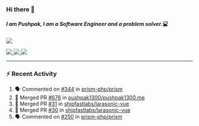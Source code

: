### Hi there 👋

##### I am Pushpak, I am a Software Engineer and a problem solver.💻

<a href='https://twitter.com/pushpak1300'><a href="https://pushpak1300.me/" target="_blank">
  <img src="https://img.shields.io/badge/website-%23E34F26.svg?&style=for-the-badge" />
</a> 
 
 <a href="https://twitter.com/pushpak1300" target="_blank">
  <img src="https://img.shields.io/badge/twitter-%231DA1F2.svg?&style=for-the-badge&logo=twitter&logoColor=white" />
</a> 

<a href="https://www.linkedin.com/in/pushpak-c-286b17b1/" target="_blank">
  <img src="https://img.shields.io/badge/linkedin-%230077B5.svg?&style=for-the-badge&logo=linkedin&logoColor=white" />
</a> 

<a href="https://dev.to/pushpak1300/" target="_blank">
  <img src="http://img.shields.io/badge/dev.to-gray?style=for-the-badge&logo=dev.to&?logoColor=white?logoWidth=100?label=" />
</a> 


</p>

---

### ⚡ Recent Activity

<!--START_SECTION:activity-->
1. 🗣 Commented on [#344](https://github.com/prism-php/prism/pull/344#issuecomment-2849485536) in [prism-php/prism](https://github.com/prism-php/prism)
2. 🎉 Merged PR [#676](https://github.com/pushpak1300/pushpak1300.me/pull/676) in [pushpak1300/pushpak1300.me](https://github.com/pushpak1300/pushpak1300.me)
3. 🎉 Merged PR [#31](https://github.com/shipfastlabs/larasonic-vue/pull/31) in [shipfastlabs/larasonic-vue](https://github.com/shipfastlabs/larasonic-vue)
4. 🎉 Merged PR [#30](https://github.com/shipfastlabs/larasonic-vue/pull/30) in [shipfastlabs/larasonic-vue](https://github.com/shipfastlabs/larasonic-vue)
5. 🗣 Commented on [#250](https://github.com/prism-php/prism/issues/250#issuecomment-2837904598) in [prism-php/prism](https://github.com/prism-php/prism)
<!--END_SECTION:activity-->
